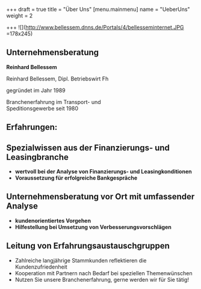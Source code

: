 +++
draft = true
title = "Über Uns"
[menu.mainmenu]
name = "UeberUns"
weight = 2

+++
![](http://www.bellessem.dnns.de/Portals/4/bellesseminternet.JPG =178x245)

## **Unternehmensberatung**  
 **Reinhard Bellessem**

Reinhard Bellessem, Dipl. Betriebswirt Fh

gegründet im Jahr 1989  
  
 Branchenerfahrung im Transport- und  
 Speditionsgewerbe seit 1980

## 

## 

## Erfahrungen:

## Spezialwissen aus der Finanzierungs- und Leasingbranche

* **wertvoll bei der Analyse von Finanzierungs- und Leasingkonditionen**
* **Voraussetzung für erfolgreiche Bankgespräche**

## Unternehmensberatung vor Ort mit umfassender Analyse

* **kundenorientiertes Vorgehen**
* **Hilfestellung bei Umsetzung von Verbesserungsvorschlägen**

## Leitung von Erfahrungsaustauschgruppen

* Zahlreiche langjährige Stammkunden reflektieren die Kundenzufriedenheit
* Kooperation mit Partnern nach Bedarf bei speziellen Themenwünschen
* Nutzen Sie unsere Branchenerfahrung, gerne werden wir für Sie tätig!